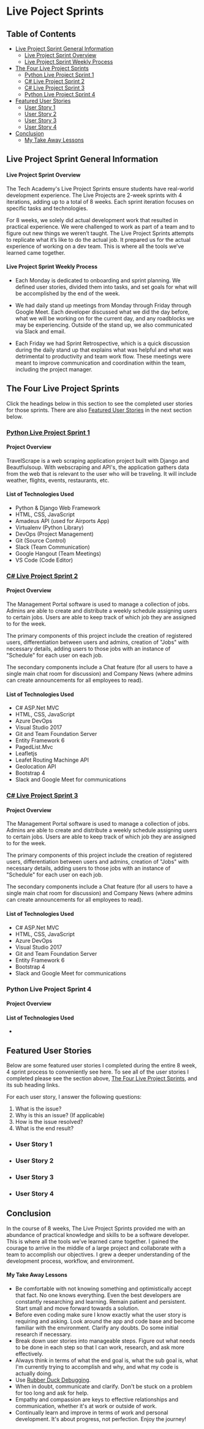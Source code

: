 # Live Poject Sprints
## Table of Contents
- [Live Project Sprint General Information](#live-project-sprint-general-information)
  - [Live Project Sprint Overview](#live-project-sprint-overview)
  - [Live Project Sprint Weekly Process](#live-project-sprint-weekly-process)
- [The Four Live Project Sprints](#the-four-live-project-sprints)
  - [Python Live Project Sprint 1](#python-live-project-sprint-1)
  - [C# Live Project Sprint 2](#c-live-project-sprint-2)
  - [C# Live Project Sprint 3](#c-live-project-sprint-3)
  - [Python Live Project Sprint 4](#python-live-project-sprint-4)
- [Featured User Stories](#featured-user-stories)
  - [User Story 1](#user-story-1)
  - [User Story 2](#user-story-2)
  - [User Story 3](#user-story-3)
  - [User Story 4](#user-story-4)
- [Conclusion](#conclusion)
  - [My Take Away Lessons](#my-take-away-lessons)




## Live Project Sprint General Information
#### Live Project Sprint Overview
The Tech Academy's Live Project Sprints ensure students have real-world development experience. The Live Projects are 2-week sprints with 4 iterations, adding up to a total of 8 weeks. Each sprint iteration focuses on specific tasks and technologies.

For 8 weeks, we solely did actual development work that resulted in practical experience. We were challenged to work as part of a team and to figure out new things we weren’t taught. The Live Project Sprints attempts to replicate what it’s like to do the actual job. It prepared us for the actual experience of working on a dev team. This is where all the tools we’ve learned came together.

#### Live Project Sprint Weekly Process
- Each Monday is dedicated to onboarding and sprint planning. We defined user stories, divided them into tasks, and set goals for what will be accomplished by the end of the week.

- We had daily stand up meetings from Monday through Friday through Google Meet. Each developer discussed what we did the day before, what we will be working on for the current day, and any roadblocks we may be experiencing. Outside of the stand up, we also communicated via Slack and email.

- Each Friday we had Sprint Retrospective, which is a quick discussion during the daily stand up that explains what was helpful and what was detrimental to productivity and team work flow. These meetings were meant to improve communication and coordination within the team, including the project manager.




## The Four Live Project Sprints
Click the headings below in this section to see the completed user stories for those sprints. There are also [Featured User Stories](#featured-user-stories) in the next section below.

### [Python Live Project Sprint 1](https://github.com/rbmanez/TTA-Live-Project-Sprints/blob/master/PythonLiveProjectSprint1.md)
#### Project Overview
TravelScrape is a web scraping application project built with Django and Beautfiulsoup. With webscraping and API's, the application gathers data from the web that is relevant to the user who will be traveling. It will include weather, flights, events, restaurants, etc.

#### List of Technologies Used
- Python & Django Web Framework
- HTML, CSS, JavaScript
- Amadeus API (used for Airports App)
- Virtualenv (Python Library)
- DevOps (Project Management)
- Git (Source Control)
- Slack (Team Communication)
- Google Hangout (Team Meetings)
- VS Code (Code Editor)
  
### [C# Live Project Sprint 2](https://github.com/rbmanez/TTA-Live-Project-Sprints/blob/master/C%23LiveProjectSprint2.md)
#### Project Overview
The Management Portal software is used to manage a collection of jobs. Admins are able to create and distribute a weekly schedule assigning users to certain jobs. Users are able to keep track of which job they are assigned to for the week.

The primary components of this project include the creation of registered users, differentiation between users and admins, creation of "Jobs" with necessary details, adding users to those jobs with an instance of "Schedule" for each user on each job.

The secondary components include a Chat feature (for all users to have a single main chat room for discussion) and Company News (where admins can create announcements for all employees to read).

#### List of Technologies Used
- C# ASP.Net MVC
- HTML, CSS, JavaScript
- Azure DevOps
- Visual Studio 2017
- Git and Team Foundation Server
- Entity Framework 6
- PagedList.Mvc
- Leafletjs
- Leafet Routing Machinge API
- Geolocation API
- Bootstrap 4
- Slack and Google Meet for communications

### [C# Live Project Sprint 3](https://github.com/rbmanez/TTA-Live-Project-Sprints/blob/master/C%23LiveProjectSprint3.md)
#### Project Overview
The Management Portal software is used to manage a collection of jobs. Admins are able to create and distribute a weekly schedule assigning users to certain jobs. Users are able to keep track of which job they are assigned to for the week.

The primary components of this project include the creation of registered users, differentiation between users and admins, creation of "Jobs" with necessary details, adding users to those jobs with an instance of "Schedule" for each user on each job.

The secondary components include a Chat feature (for all users to have a single main chat room for discussion) and Company News (where admins can create announcements for all employees to read).

#### List of Technologies Used
- C# ASP.Net MVC
- HTML, CSS, JavaScript
- Azure DevOps
- Visual Studio 2017
- Git and Team Foundation Server
- Entity Framework 6
- Bootstrap 4
- Slack and Google Meet for communications
  
### Python Live Project Sprint 4
#### Project Overview

#### List of Technologies Used
- 




## Featured User Stories
Below are some featured user stories I completed during the entire 8 week, 4 sprint process to conveniently see here. To see all of the user stories I completed please see the section above, [The Four Live Project Sprints](#the-four-live-project-sprints), and its sub heading links.

For each user story, I answer the following questions:
1. What is the issue?
2. Why is this an issue? (If applicable)
3. How is the issue resolved?
4. What is the end result?

- ### User Story 1

- ### User Story 2

- ### User Story 3

- ### User Story 4




## Conclusion
In the course of 8 weeks, The Live Project Sprints provided me with an abundance of practical knowledge and skills to be a software developer. This is where all the tools we’ve learned came together. I gained the courage to arrive in the middle of a large project and collaborate with a team to accomplish our objectives. I grew a deeper understanding of the development process, workflow, and environment.

#### My Take Away Lessons
- Be comfortable with not knowing something and optimistically accept that fact. No one knows everything. Even the best developers are constantly researching and learning. Remain patient and persistent. Start small and move forward towards a solution.
- Before even coding make sure I know exactly what the user story is requiring and asking. Look around the app and code base and become familiar with the environment. Clarify any doubts. Do some initial research if necessary.
- Break down user stories into manageable steps. Figure out what needs to be done in each step so that I can work, research, and ask more effectively.
- Always think in terms of what the end goal is, what the sub goal is, what I'm currently trying to accomplish and why, and what my code is actually doing.
- Use [Rubber Duck Debugging](https://en.wikipedia.org/wiki/Rubber_duck_debugging).
- When in doubt, communicate and clarify. Don't be stuck on a problem for too long and ask for help.
- Empathy and compassion are keys to effective relationships and communication, whether it's at work or outside of work.
- Continually learn and improve in terms of work and personal development. It's about progress, not perfection. Enjoy the journey!
